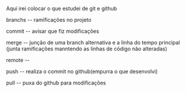 Aqui irei colocar o que estudei de git e github


branchs -- ramificações no projeto

commit -- avisar que fiz modificações 

merge -- junção de uma  branch  alternativa e a linha do tempo principal (junta ramificações manntendo as linhas de código não alteradas)

remote -- 

push -- realiza o commit no github(empurra o que desenvolvi)

pull -- puxa do github para modificações